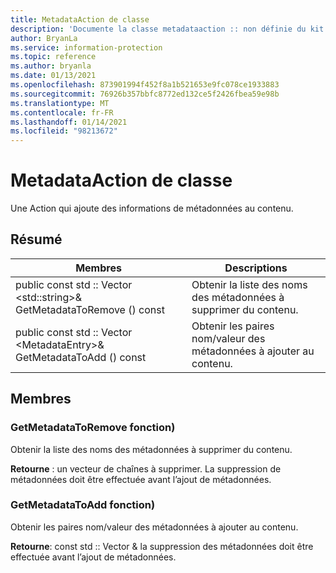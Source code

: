 ```yaml
---
title: MetadataAction de classe
description: 'Documente la classe metadataaction :: non définie du kit de développement logiciel (SDK) Microsoft Information Protection (MIP).'
author: BryanLa
ms.service: information-protection
ms.topic: reference
ms.author: bryanla
ms.date: 01/13/2021
ms.openlocfilehash: 873901994f452f8a1b521653e9fc078ce1933883
ms.sourcegitcommit: 76926b357bbfc8772ed132ce5f2426fbea59e98b
ms.translationtype: MT
ms.contentlocale: fr-FR
ms.lasthandoff: 01/14/2021
ms.locfileid: "98213672"
---
```

# <a name="class-metadataaction"></a>MetadataAction de classe 
Une Action qui ajoute des informations de métadonnées au contenu.
  
## <a name="summary"></a>Résumé
 Membres                        | Descriptions                                
--------------------------------|---------------------------------------------
public const std :: Vector \<std::string\>& GetMetadataToRemove () const  |  Obtenir la liste des noms des métadonnées à supprimer du contenu.
public const std :: Vector \<MetadataEntry\>& GetMetadataToAdd () const  |  Obtenir les paires nom/valeur des métadonnées à ajouter au contenu.
  
## <a name="members"></a>Membres
  
### <a name="getmetadatatoremove-function"></a>GetMetadataToRemove fonction)
Obtenir la liste des noms des métadonnées à supprimer du contenu.

  
**Retourne** : un vecteur de chaînes à supprimer. La suppression de métadonnées doit être effectuée avant l’ajout de métadonnées.
  
### <a name="getmetadatatoadd-function"></a>GetMetadataToAdd fonction)
Obtenir les paires nom/valeur des métadonnées à ajouter au contenu.

  
**Retourne**: const std :: Vector <MetadataEntry>& la suppression des métadonnées doit être effectuée avant l’ajout de métadonnées.